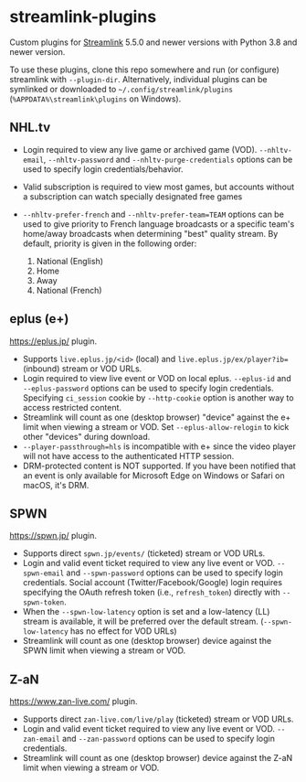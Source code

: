 # streamlink-plugins

Custom plugins for [Streamlink](https://github.com/streamlink/streamlink) 5.5.0 and newer versions with Python 3.8 and newer version.

To use these plugins, clone this repo somewhere and run (or configure) streamlink with `--plugin-dir`.
Alternatively, individual plugins can be symlinked or downloaded to `~/.config/streamlink/plugins`
(`%APPDATA%\streamlink\plugins` on Windows).

## NHL.tv

- Login required to view any live game or archived game (VOD).
  `--nhltv-email`, `--nhltv-password` and `--nhltv-purge-credentials` options can be used to specify login credentials/behavior.
- Valid subscription is required to view most games, but accounts without a subscription can watch specially designated free games
- `--nhltv-prefer-french` and `--nhltv-prefer-team=TEAM` options can be used to give priority to French language broadcasts or a specific team's home/away broadcasts when determining "best" quality stream.
  By default, priority is given in the following order:

    1. National (English)
    2. Home
    3. Away
    4. National (French)

## eplus (e+)

https://eplus.jp/ plugin.

- Supports `live.eplus.jp/<id>` (local) and `live.eplus.jp/ex/player?ib=`
  (inbound) stream or VOD URLs.
- Login required to view live event or VOD on local eplus. `--eplus-id`
  and `--eplus-password` options can be used to specify login credentials.
  Specifying `ci_session` cookie by `--http-cookie` option is another way to
  access restricted content.
- Streamlink will count as one (desktop browser) "device" against the e+ limit
  when viewing a stream or VOD. Set `--eplus-allow-relogin` to kick other
  "devices" during download.
- `--player-passthrough=hls` is incompatible with e+ since the video player
  will not have access to the authenticated HTTP session.
- DRM-protected content is NOT supported. If you have been notified that an
  event is only available for Microsoft Edge on Windows or Safari on macOS,
  it's DRM.

## SPWN

https://spwn.jp/ plugin.

- Supports direct `spwn.jp/events/` (ticketed) stream or VOD URLs.
- Login and valid event ticket required to view any live event or VOD.
  `--spwn-email` and `--spwn-password` options can be used to specify login
  credentials. Social account (Twitter/Facebook/Google) login requires
  specifying the OAuth refresh token (i.e., `refresh_token`) directly with
  `--spwn-token`.
- When the `--spwn-low-latency` option is set and a low-latency (LL) stream is
  available, it will be preferred over the default stream.
  (`--spwn-low-latency` has no effect for VOD URLs)
- Streamlink will count as one (desktop browser) device against the SPWN limit
  when viewing a stream or VOD.

## Z-aN

https://www.zan-live.com/ plugin.

- Supports direct `zan-live.com/live/play` (ticketed) stream or VOD URLs.
- Login and valid event ticket required to view any live event or VOD.
  `--zan-email` and `--zan-password` options can be used to specify login
  credentials.
- Streamlink will count as one (desktop browser) device against the Z-aN limit
  when viewing a stream or VOD.
